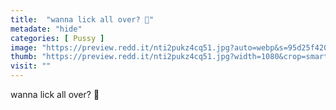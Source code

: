 ```yaml
---
title:  "wanna lick all over? 💟"
metadate: "hide"
categories: [ Pussy ]
image: "https://preview.redd.it/nti2pukz4cq51.jpg?auto=webp&s=95d25f42032301c2a0b9acd94388e4e1b65f246b"
thumb: "https://preview.redd.it/nti2pukz4cq51.jpg?width=1080&crop=smart&auto=webp&s=cb3cf8a93fecd95c84371d5285c8fe08c1bd0823"
visit: ""
---
```

wanna lick all over? 💟
